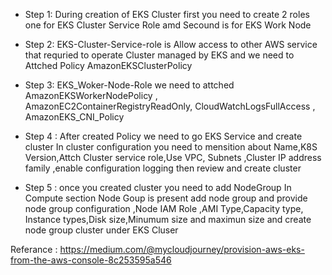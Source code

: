 - Step 1: During creation of EKS Cluster first you need to create 2 roles one for EKS Cluster Service Role amd Secound is for EKS Work Node 

- Step 2: EKS-Cluster-Service-role is Allow access to other AWS service that requried to operate Cluster managed by EKS and we need to Attched Policy  AmazonEKSClusterPolicy

- Step 3: EKS_Woker-Node-Role we need to attched AmazonEKSWorkerNodePolicy , AmazonEC2ContainerRegistryReadOnly, CloudWatchLogsFullAccess , AmazonEKS_CNI_Policy

- Step 4 : After created Policy we need to go EKS Service and create cluster In cluster configuration you need to mensition about Name,K8S Version,Attch Cluster service role,Use VPC, Subnets ,Cluster IP address family ,enable configuration logging then review and create cluster

- Step 5 : once you created cluster you need to add NodeGroup In Compute section Node Goup is present add node group and provide node group configuration ,Node IAM Role ,AMI Type,Capacity type, Instance types,Disk size,Minumum size and maximun size and create node group cluster under EKS Cluser 



Referance : https://medium.com/@mycloudjourney/provision-aws-eks-from-the-aws-console-8c253595a546
